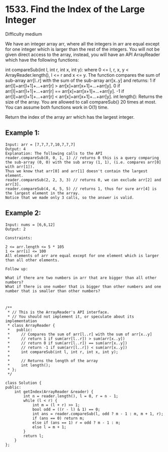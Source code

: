 # 1533. Find the Index of the Large Integer
Difficulty medium

We have an integer array arr, where all the integers in arr are equal except for one integer which is larger than the rest of the integers. You will not be given direct access to the array, instead, you will have an API ArrayReader which have the following functions:

int compareSub(int l, int r, int x, int y): where 0 <= l, r, x, y < ArrayReader.length(), l <= r and x <= y. The function compares the sum of sub-array arr[l..r] with the sum of the sub-array arr[x..y] and returns:
1 if arr[l]+arr[l+1]+...+arr[r] > arr[x]+arr[x+1]+...+arr[y].
0 if arr[l]+arr[l+1]+...+arr[r] == arr[x]+arr[x+1]+...+arr[y].
-1 if arr[l]+arr[l+1]+...+arr[r] < arr[x]+arr[x+1]+...+arr[y].
int length(): Returns the size of the array.
You are allowed to call compareSub() 20 times at most. You can assume both functions work in O(1) time.

Return the index of the array arr which has the largest integer.


## Example 1:
```
Input: arr = [7,7,7,7,10,7,7,7]
Output: 4
Explanation: The following calls to the API
reader.compareSub(0, 0, 1, 1) // returns 0 this is a query comparing the sub-array (0, 0) with the sub array (1, 1), (i.e. compares arr[0] with arr[1]).
Thus we know that arr[0] and arr[1] doesn't contain the largest element.
reader.compareSub(2, 2, 3, 3) // returns 0, we can exclude arr[2] and arr[3].
reader.compareSub(4, 4, 5, 5) // returns 1, thus for sure arr[4] is the largest element in the array.
Notice that we made only 3 calls, so the answer is valid.
```


## Example 2:
```
Input: nums = [6,6,12]
Output: 2
```


```
Constraints:

2 <= arr.length <= 5 * 105
1 <= arr[i] <= 100
All elements of arr are equal except for one element which is larger than all other elements.
```


```
Follow up:

What if there are two numbers in arr that are bigger than all other numbers?
What if there is one number that is bigger than other numbers and one number that is smaller than other numbers?
```


#
```
/**
 * // This is the ArrayReader's API interface.
 * // You should not implement it, or speculate about its implementation
 * class ArrayReader {
 *   public:
 *     // Compares the sum of arr[l..r] with the sum of arr[x..y] 
 *     // return 1 if sum(arr[l..r]) > sum(arr[x..y])
 *     // return 0 if sum(arr[l..r]) == sum(arr[x..y])
 *     // return -1 if sum(arr[l..r]) < sum(arr[x..y])
 *     int compareSub(int l, int r, int x, int y);
 *
 *     // Returns the length of the array
 *     int length();
 * };
 */

class Solution {
public:
    int getIndex(ArrayReader &reader) {
        int n = reader.length(), l = 0, r = n - 1;
        while (l < r) {
            int m = (l + r) >> 1;
            bool odd = ((r - l) & 1) == 0;
            int ans = reader.compareSub(l, odd ? m - 1 : m, m + 1, r);
            if (ans == 0) return m;
            else if (ans == 1) r = odd ? m - 1 : m;
            else l = m + 1;
        }
        return l;
    }
};
```
